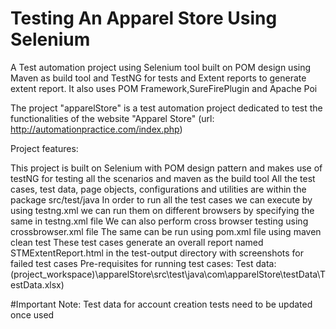 # Testing An Apparel Store Using Selenium

A Test automation project using Selenium tool built on POM design using Maven as build tool and TestNG for tests and Extent reports to generate extent report.
It also uses POM Framework,SureFirePlugin and Apache Poi 

The project "apparelStore" is a test automation project dedicated to test the functionalities of the website "Apparel Store" (url: http://automationpractice.com/index.php)

Project features:

This project is built on Selenium with POM design pattern and makes use of testNG for testing all the scenarios and maven as the build tool
All the test cases, test data, page objects, configurations and utilities are within the package src/test/java
In order to run all the test cases we can execute by using testng.xml
we can run them on different browsers by specifying the same in testng.xml file
We can also perform cross browser testing using crossbrowser.xml file
The same can be run using pom.xml file using maven clean test
These test cases generate an overall report named STMExtentReport.html in the test-output directory with screenshots for failed test cases
Pre-requisites for running test cases: Test data: (project_workspace)\apparelStore\src\test\java\com\apparelStore\testData\TestData.xlsx)


#Important Note:
Test data for account creation tests need to be updated once used
